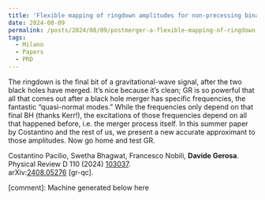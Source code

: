 ```yaml
---
title: 'Flexible mapping of ringdown amplitudes for non-precessing binary black holes'
date: 2024-08-09
permalink: /posts/2024/08/09/postmerger-a-flexible-mapping-of-ringdown-amplitudes-for-non-precessing-binary-black-holes
tags:
  - Milano
  - Papers
  - PRD
---
```


The ringdown is the final bit of a gravitational-wave signal, after the two black holes have merged. It’s nice because it’s clean; GR is so powerful that all that comes out after a black hole merger has specific frequencies, the fantastic “quasi-normal modes.” While the frequencies only depend on that final BH (thanks Kerr!), the excitations of those frequencies depend on all that happened before, i.e. the merger process itself. In this summer paper by Costantino and the rest of us, we present a new accurate approximant to those amplitudes. Now go home and test GR.

Costantino Pacilio, Swetha Bhagwat, Francesco Nobili, **Davide Gerosa**.  
Physical Review D 110 (2024) [103037](<https://journals.aps.org/prd/abstract/10.1103/PhysRevD.110.103037>).  
arXiv:[](<https://arxiv.org/abs/2204.00026>)[](<https://arxiv.org/abs/2204.03423>)[2408.05276](<https://arxiv.org/abs/2408.05276>) [gr-qc].

[comment]: Machine generated below here
